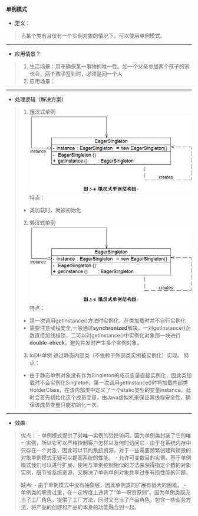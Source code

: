 #### 单例模式


* 定义：
>当某个类有且仅有一个实例对象的情况下，可以使用单例模式。
-----
* 应用情景？
> 1. 生活场景：用于确保某一事物的唯一性。如一个父亲参加两个孩子的家长会，两个孩子签到时，必须是同一个人
> 2. 应用场景： 

-------
*  处理逻辑（解决方案）
>1. 饿汉式单例
![eagersingleton.gif](eagersingleton.gif)
> 特点：
> 	- 类加载时，就被初始化
> 	
>2. 懒汉式单例
![eagersingleton.gif](eagersingleton.gif)
>特点：
>	- 第一次调用getInstance()方法时实例化，在类加载时并不自行实例化
>	- 需要注意线程安全,一般通过**synchronized**解决，一对getInstance()函数直接加线程锁，二可以对getInstance()中实例化对象那一块进行**double-check**，避免并发时产生多个实例对象。
>3. IoDH单例
>通过静态内部类（不依赖于外部类实例被实例化）实现。
>特点：
>	- 由于静态单例对象没有作为Singleton的成员变量直接实例化，因此类加载时不会实例化Singleton，第一次调用getInstance()时将加载内部类HolderClass，在该内部类中定义了一个static类型的变量instance，此时会首先初始化这个成员变量，由Java虚拟机来保证其线程安全性，确保该成员变量只能初始化一次。




--------
* 效果
> 优点：
 	- 单例模式提供了对唯一实例的受控访问。因为单例类封装了它的唯一实例，所以它可以严格控制客户怎样以及何时访问它
 	- 由于在系统内存中只存在一个对象，因此可以节约系统资源，对于一些需要频繁创建和销毁的对象单例模式无疑可以提高系统的性能。
 	- 允许可变数目的实例。基于单例模式我们可以进行扩展，使用与单例控制相似的方法来获得指定个数的对象实例，既节省系统资源，又解决了单例单例对象共享过多有损性能的问题。
>
> 缺点: 
 	- 由于单例模式中没有抽象层，因此单例类的扩展有很大的困难。
 	- 单例类的职责过重，在一定程度上违背了“单一职责原则”。因为单例类既充当了工厂角色，提供了工厂方法，同时又充当了产品角色，包含一些业务方法，将产品的创建和产品的本身的功能融合到一起。